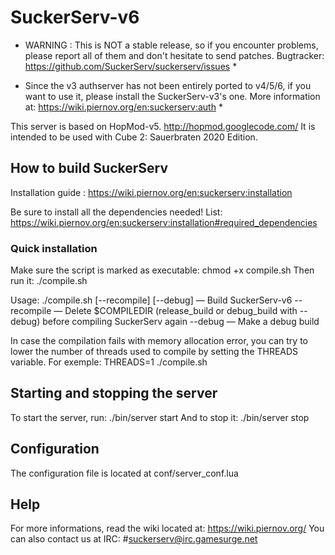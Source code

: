 # SuckerServ-v6

* WARNING : This is NOT a stable release, so if you encounter problems,
  please report all of them and don't hesitate to send patches. 
  Bugtracker: https://github.com/SuckerServ/suckerserv/issues *

* Since the v3 authserver has not been entirely ported to v4/5/6,
 if you want to use it, please install the SuckerServ-v3's one.
 More information at: https://wiki.piernov.org/en:suckerserv:auth *

This server is based on HopMod-v5. http://hopmod.googlecode.com/
It is intended to be used with Cube 2: Sauerbraten 2020 Edition.

## How to build SuckerServ

Installation guide : https://wiki.piernov.org/en:suckerserv:installation

Be sure to install all the dependencies needed!
List: https://wiki.piernov.org/en:suckerserv:installation#required_dependencies

### Quick installation

Make sure the script is marked as executable:
    chmod +x compile.sh
Then run it:
    ./compile.sh

Usage: ./compile.sh [--recompile] [--debug] — Build SuckerServ-v6
          --recompile   — Delete $COMPILEDIR (release_build or debug_build with --debug) before compiling SuckerServ again
          --debug       — Make a debug build

In case the compilation fails with memory allocation error, you can try to 
lower the number of threads used to compile by setting the THREADS variable.
For exemple:
    THREADS=1 ./compile.sh


## Starting and stopping the server

To start the server, run:
    ./bin/server start
And to stop it:
    ./bin/server stop


## Configuration

The configuration file is located at conf/server_conf.lua


## Help

For more informations, read the wiki located at: https://wiki.piernov.org/
You can also contact us at IRC: #suckerserv@irc.gamesurge.net
